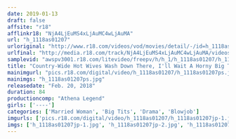 ```yaml
---
date: 2019-01-13
draft: false
affsite: "r18"
afflinkr18: "NjA4LjEuMS4xLjAuMC4wLjAuMA"
url: "h_1118as01207"
urloriginal: "http://www.r18.com/videos/vod/movies/detail/-/id=h_1118as01207"
urlfinal: "http://media.r18.com/track/NjA4LjEuMS4xLjAuMC4wLjAuMA/videos/vod/movies/detail/-/id=h_1118as01207"
samplevid: "awspv3001.r18.com/litevideo/freepv/h/h_1/h_1118as01207/h_1118as01207_dmb_s.mp4"
title: "Country-Wide Hot Wives Wash Down There, I'll Wait A Horny Big Tits Wife Vs A Just-Married Pretty Lady"
mainimgurl: "pics.r18.com/digital/video/h_1118as01207/h_1118as01207ps.jpg"
mainimgs: "h_1118as01207ps.jpg"
releasedate: "Feb. 20, 2018"
duration: 84
productioncomp: "Athena Legend"
girls: ['----']
categories: ['Married Woman', 'Big Tits', 'Drama', 'Blowjob']
imgurls: ['pics.r18.com/digital/video/h_1118as01207/h_1118as01207jp-1.jpg', 'pics.r18.com/digital/video/h_1118as01207/h_1118as01207jp-2.jpg', 'pics.r18.com/digital/video/h_1118as01207/h_1118as01207jp-3.jpg', 'pics.r18.com/digital/video/h_1118as01207/h_1118as01207jp-4.jpg', 'pics.r18.com/digital/video/h_1118as01207/h_1118as01207jp-5.jpg', 'pics.r18.com/digital/video/h_1118as01207/h_1118as01207jp-6.jpg', 'pics.r18.com/digital/video/h_1118as01207/h_1118as01207jp-7.jpg', 'pics.r18.com/digital/video/h_1118as01207/h_1118as01207jp-8.jpg', 'pics.r18.com/digital/video/h_1118as01207/h_1118as01207jp-9.jpg', 'pics.r18.com/digital/video/h_1118as01207/h_1118as01207jp-10.jpg', 'pics.r18.com/digital/video/h_1118as01207/h_1118as01207jp-11.jpg', 'pics.r18.com/digital/video/h_1118as01207/h_1118as01207jp-12.jpg', 'pics.r18.com/digital/video/h_1118as01207/h_1118as01207jp-13.jpg', 'pics.r18.com/digital/video/h_1118as01207/h_1118as01207jp-14.jpg', 'pics.r18.com/digital/video/h_1118as01207/h_1118as01207jp-15.jpg', 'pics.r18.com/digital/video/h_1118as01207/h_1118as01207jp-16.jpg', 'pics.r18.com/digital/video/h_1118as01207/h_1118as01207jp-17.jpg', 'pics.r18.com/digital/video/h_1118as01207/h_1118as01207jp-18.jpg', 'pics.r18.com/digital/video/h_1118as01207/h_1118as01207jp-19.jpg', 'pics.r18.com/digital/video/h_1118as01207/h_1118as01207jp-20.jpg']
imgs: ['h_1118as01207jp-1.jpg', 'h_1118as01207jp-2.jpg', 'h_1118as01207jp-3.jpg', 'h_1118as01207jp-4.jpg', 'h_1118as01207jp-5.jpg', 'h_1118as01207jp-6.jpg', 'h_1118as01207jp-7.jpg', 'h_1118as01207jp-8.jpg', 'h_1118as01207jp-9.jpg', 'h_1118as01207jp-10.jpg', 'h_1118as01207jp-11.jpg', 'h_1118as01207jp-12.jpg', 'h_1118as01207jp-13.jpg', 'h_1118as01207jp-14.jpg', 'h_1118as01207jp-15.jpg', 'h_1118as01207jp-16.jpg', 'h_1118as01207jp-17.jpg', 'h_1118as01207jp-18.jpg', 'h_1118as01207jp-19.jpg', 'h_1118as01207jp-20.jpg']
---
```

